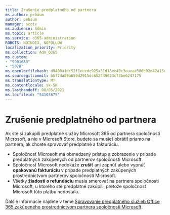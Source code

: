 ```yaml
---
title: Zrušenie predplatného od partnera
ms.author: pebaum
author: pebaum
manager: scotv
ms.audience: Admin
ms.topic: article
ms.service: o365-administration
ROBOTS: NOINDEX, NOFOLLOW
localization_priority: Priority
ms.collection: Adm_O365
ms.custom:
- "9001683"
- "5078"
ms.openlocfilehash: d9400a1dc52f1eecde925a31d13ec49c3eaeaa506e02d42a15c643259609ea24
ms.sourcegitcommit: b5f7da89a650d2915dc652449623c78be6247175
ms.translationtype: MT
ms.contentlocale: sk-SK
ms.lasthandoff: 08/05/2021
ms.locfileid: "54103675"
---
```

# <a name="cancel-subscription-from-partner"></a>Zrušenie predplatného od partnera

Ak ste si zakúpili predplatné služby Microsoft 365 od partnera spoločnosti Microsoft, a nie v Microsoft Store, budete sa musieť obrátiť priamo na partnera, ak chcete spravovať predplatné a fakturáciu.

- Spoločnosť Microsoft má obmedzený prístup a zobrazenie v prípade predplatných zakúpených od partnerov spoločnosti Microsoft. 
- Spoločnosť Microsoft nedokáže **zrušiť** ani zapnúť alebo vypnúť **opakovanú fakturáciu** v prípade predplatných zakúpených prostredníctvom partnerov spoločnosti Microsoft. 
- Všetky **žiadosti o refundáciu** musia smerovať na partnera spoločnosti Microsoft, u ktorého ste predplatné zakúpili, pretože spoločnosť Microsoft túto platbu nedostala. 

Ďalšie informácie nájdete v téme [Spravovanie predplatného služieb Office 365 zakúpeného prostredníctvom partnera spoločnosti Microsoft](https://support.microsoft.com/help/4230739/microsoft-account-manage-office-365-subscription-from-third-party). 
